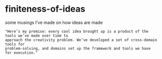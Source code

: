 # finiteness-of-ideas
some musings I've made on how ideas are made

	"Here’s my premise: every cool idea brought up is a product of the tools we’ve made over time to
	approach the creativity problem. We’ve developed a set of cross-domain tools for
	problem-solving, and domains set up the framework and tools we have for execution."
